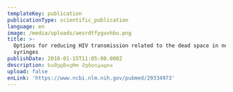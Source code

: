 ```yaml
---
templateKey: publication
publicationType: scientific_publication
language: en
image: /media/uploads/aesrdtfyguvhbu.png
title: >-
  Options for reducing HIV transmission related to the dead space in needles and
  syringes
publishDate: 2018-01-15T11:05:00.000Z
description: სამეცნიერო პუბლიკაცია
upload: false
enLink: 'https://www.ncbi.nlm.nih.gov/pubmed/29334973'
---
```


